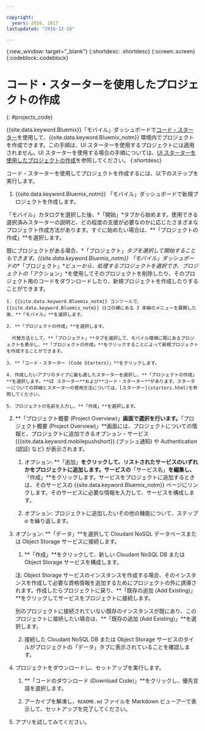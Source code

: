 ```yaml
---

copyright:
  years: 2016, 2017
lastupdated: "2016-12-16"

---
```

{:new_window: target="_blank"}
{:shortdesc: .shortdesc}
{:screen:.screen}
{:codeblock:.codeblock}

# コード・スターターを使用したプロジェクトの作成
{: #projects_code}

{{site.data.keyword.Bluemix}}「モバイル」ダッシュボードで[コード・スターター](starters.html#Code_Starter)を使用して、{{site.data.keyword.Bluemix_notm}} 環境内でプロジェクトを作成できます。この手順は、UI スターターを使用するプロジェクトには適用されません。UI スターターを使用する場合の手順については、[UI スターターを使用したプロジェクトの作成](projects_ui.html)を参照してください。
{:shortdesc}

コード・スターターを使用してプロジェクトを作成するには、以下のステップを実行します。

1. {{site.data.keyword.Bluemix_notm}} 「モバイル」ダッシュボードで新規プロジェクトを作成します。

 「モバイル」カタログを選択した後、*「開始」*タブから始めます。使用できる選択済みスターターの説明と、どの程度の支援が必要なのかに応じたさまざまなプロジェクト作成方法があります。すぐに始めたい場合は、**「プロジェクトの作成」**を選択します。

 既にプロジェクトがある場合、*「プロジェクト」*タブを選択して開始することもできます。{{site.data.keyword.Bluemix_notm}} 「モバイル」ダッシュボードの**「プロジェクト」**ビューから、処理するプロジェクトを選択でき、プロジェクトの*「アクション」*を使用してそのプロジェクトを削除したり、そのプロジェクト用のコードをダウンロードしたり、新規プロジェクトを作成したりすることができます。

	1. {{site.data.keyword.Bluemix_notm}} コンソールで、{{site.data.keyword.Bluemix_notm}} ロゴの横にある 3 本線のメニューを展開した後、**「モバイル」**を選択します。 
	
	2. **「プロジェクトの作成」**を選択します。 

	  代替方法として、**「プロジェクト」**タブを選択して、モバイル環境に既にあるプロジェクトを表示し、**「プロジェクトの作成」**をクリックすることによって新規プロジェクトを作成することができます。

	3. **「コード・スターター (Code Starters)」**をクリックします。  

	4. 作成したいアプリのタイプに最も適したスターターを選択し、**「プロジェクトの作成」**を選択します。**UI スターター**および**コード・スターター**があります。スターターについての詳細とスターターの使用方法については、[スターター](starters.html)を参照してください。 
	
	5. プロジェクトの名前を入力し、**「作成」**を選択します。
	
2. **「プロジェクト概要 (Project Overview)」**画面で選択を行います。**「プロジェクト概要 (Project Overview)」**画面には、プロジェクトについての情報と、プロジェクトに追加できるオプション・サービス ({{site.data.keyword.mobilepushshort}} (プッシュ通知) や Authentication (認証) など) が表示されます。  

	1. オプション: **「追加」**をクリックして、リストされたサービスのいずれかをプロジェクトに追加します。サービスの**「サービス名」**を編集し、**「作成」**をクリックします。サービスをプロジェクトに追加するときは、そのサービスの {{site.data.keyword.Bluemix_notm}} ページにリンクします。そのサービスに必要な情報を入力して、サービスを構成します。
	
	2. オプション: プロジェクトに追加したいその他の機能について、ステップ *a* を繰り返します。

3. オプション: **「データ」**を選択して Cloudant NoSQL データベースまたは Object Storage サービスに接続します。
	1. **「作成」**をクリックして、新しい Cloudant NoSQL DB または Object Storage サービスを構成します。
	
	注: Object Storage サービスのインスタンスを作成する場合、そのインスタンスを作成して必要な資格情報を追加するためにプロジェクトの外に誘導されます。作成したらプロジェクトに戻り、**「既存の追加 (Add Existing)」**をクリックしてサービスをプロジェクトに接続します。
	
	別のプロジェクトに接続されていない既存のインスタンスが既にあり、このプロジェクトに接続したい場合は、**「既存の追加 (Add Existing)」**を選択します。 
	
	2. 接続した Cloudant NoSQL DB または Object Storage サービスのタイルがプロジェクトの「データ」タブに表示されていることを確認します。

4.  プロジェクトをダウンロードし、セットアップを実行します。

    1. **「コードのダウンロード (Download Code)」**をクリックし、優先言語を選択します。
   
    2. アーカイブを解凍し、`README.md` ファイルを Markdown ビューアーで表示して、セットアップを完了してください。

5.  アプリを試してみてください。 


